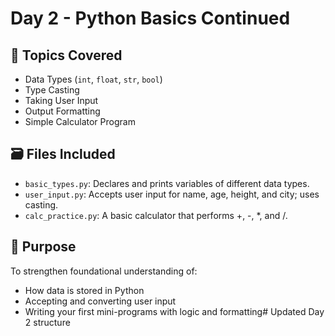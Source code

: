 # Day 2 - Python Basics Continued

## 📘 Topics Covered
- Data Types (`int`, `float`, `str`, `bool`)
- Type Casting
- Taking User Input
- Output Formatting
- Simple Calculator Program

## 🗃️ Files Included
- `basic_types.py`: Declares and prints variables of different data types.
- `user_input.py`: Accepts user input for name, age, height, and city; uses casting.
- `calc_practice.py`: A basic calculator that performs +, -, *, and /.

## 📌 Purpose
To strengthen foundational understanding of:
- How data is stored in Python
- Accepting and converting user input
- Writing your first mini-programs with logic and formatting#   U p d a t e d   D a y   2   s t r u c t u r e  
 